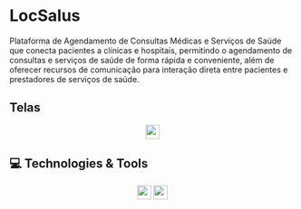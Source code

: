 # LocSalus
Plataforma de Agendamento de Consultas Médicas e Serviços de Saúde que conecta pacientes a clínicas e hospitais, permitindo o agendamento de consultas e serviços de saúde de forma rápida e conveniente, além de oferecer recursos de comunicação para interação direta entre pacientes e prestadores de serviços de saúde.
## Telas
<div align="center">
<img src="(https://github.com/54Brendon/LocSalus/assets/66092599/a027630a-8da0-4c9e-8e72-37ac57db401d)
" width="25px" />
</div>

## 💻 Technologies & Tools

<p align="center">
 <img src="https://img.shields.io/badge/react%20-%2320232a.svg?&style=for-the-badge&logo=react&logoColor=%2361DAFB" height="25"/>
 <img src="https://img.shields.io/badge/-GitHub-181717?style=flat-square&logo=github" height="25"/>
